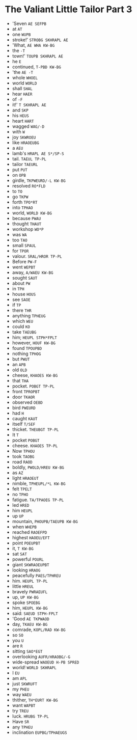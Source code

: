 # The Valiant Little Tailor Part 3

* 'Seven `AE SEFPB`
* at `AT`
* one `WUPB`
* stroke!' `STROBG SKHRAPL AE`
* 'What, `AE WHA KW-BG`
* the `-T`
* town!' `TOUPB SKHRAPL AE`
* he `E`
* continued, `T-PBD KW-BG`
* 'the `AE -T`
* whole `WHOEL`
* world `WORLD`
* shall `SHAL`
* hear `HAER`
* of `-F`
* it!' `T SKHRAPL AE`
* and `SKP`
* his `HEUS`
* heart `HART`
* wagged `WAG/-D`
* with `W`
* joy `SKWROEU`
* like `HRAOEUBG`
* a `AEU`
* lamb's `HRAPL AE S*/SP-S`
* tail. `TAEUL TP-PL`
* tailor `TAEURL`
* put `PUT`
* on `OPB`
* girdle, `TKPWEURD/-L KW-BG`
* resolved `RO*FLD`
* to `TO`
* go `TKPW`
* forth `TPO*RT`
* into `TPHAO`
* world, `WORLD KW-BG`
* because `PWAU`
* thought `THAUT`
* workshop `WO*P`
* was `WA`
* too `TAO`
* small `SPAUL`
* for `TPOR`
* valour. `SRAL/HROR TP-PL`
* Before `PW-F`
* went `WEPBT`
* away, `A/WAEU KW-BG`
* sought `SAUT`
* about `PW`
* in `TPH`
* house `HOUS`
* see `SAOE`
* if `TP`
* there `THR`
* anything `TPHEUG`
* which `WEU`
* could `KO`
* take `TAEUBG`
* him; `HEUPL STPH*FPLT`
* however, `HOUF KW-BG`
* found `TPOUPBD`
* nothing `TPHOG`
* but `PWUT`
* an `APB`
* old `OLD`
* cheese, `KHAOES KW-BG`
* that `THA`
* pocket. `POBGT TP-PL`
* front `TPROPBT`
* door `TKAOR`
* observed `OEBD`
* bird `PWEURD`
* had `H`
* caught `KAUT`
* itself `T/SEF`
* thicket. `THEUBGT TP-PL`
* It `T`
* pocket `POBGT`
* cheese. `KHAOES TP-PL`
* Now `TPHOU`
* took `TAOBG`
* road `RAOD`
* boldly, `PWOLD/HREU KW-BG`
* as `AZ`
* light `HRAOEUT`
* nimble, `TPHEUPL/*L KW-BG`
* felt `TPELT`
* no `TPHO`
* fatigue. `TA/TPAOEG TP-PL`
* led `HRED`
* him `HEUPL`
* up `UP`
* mountain, `PHOUPB/TAEUPB KW-BG`
* when `WHEPB`
* reached `RAOEFPD`
* highest `HAOEU/EFT`
* point `POEUPBT`
* it, `T KW-BG`
* sat `SAT`
* powerful `POURL`
* giant `SKWRAOEUPBT`
* looking `HRAOG`
* peacefully `PAES/TPHREU`
* him. `HEUPL TP-PL`
* little `HREUL`
* bravely `PWRAEUFL`
* up, `UP KW-BG`
* spoke `SPOEBG`
* him, `HEUPL KW-BG`
* said: `SAEUD STPH-FPLT`
* 'Good `AE TKPWAOD`
* day, `TKAEU KW-BG`
* comrade, `KOPL/RAD KW-BG`
* so `SO`
* you `U`
* are `R`
* sitting `SAO*EGT`
* overlooking `AUFR/HRAOBG/-G`
* wide-spread `WAOEUD H-PB SPRED`
* world! `WORLD SKHRAPL`
* I `EU`
* am `APL`
* just `SKWRUFT`
* my `PHEU`
* way `WAEU`
* thither, `TH*EURT KW-BG`
* want `WAPBT`
* try `TREU`
* luck. `HRUBG TP-PL`
* Have `SR`
* any `TPHEU`
* inclination `EUPBG/TPHAEUGS`
